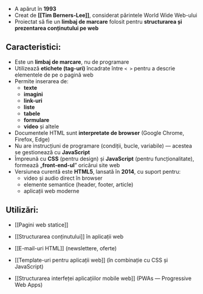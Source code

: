 - A apărut în **1993**
- Creat de **[[Tim Berners-Lee]]**, considerat părintele World Wide Web-ului
- Proiectat să fie un **limbaj de marcare** folosit pentru **structurarea și prezentarea conținutului pe web**

##  Caracteristici:
- Este un **limbaj de marcare**, nu de programare
- Utilizează **etichete (tag-uri)** încadrate între `< >` pentru a descrie elementele de pe o pagină web
- Permite inserarea de:
    - **texte**
    - **imagini**
    - **link-uri**
    - **liste**
    - **tabele**
    - **formulare**
    - **video** și altele
- Documentele HTML sunt **interpretate de browser** (Google Chrome, Firefox, Edge)
- Nu are instrucțiuni de programare (condiții, bucle, variabile) — acestea se gestionează cu **JavaScript**
- Împreună cu **CSS** (pentru design) și **JavaScript** (pentru funcționalitate), formează „**front-end-ul**” oricărui site web
- Versiunea curentă este **HTML5**, lansată în **2014**, cu suport pentru:
    - video și audio direct în browser
    - elemente semantice (header, footer, article)
    - aplicații web moderne
##  Utilizări:

- [[Pagini web statice]]
    
- [[Structurarea conținutului]] în aplicații web
    
- [[E-mail-uri HTML]] (newslettere, oferte)
    
- [[Template-uri pentru aplicații web]] (în combinație cu CSS și JavaScript)
    
- [[Structurarea interfeței aplicațiilor mobile web]] (PWAs — Progressive Web Apps)